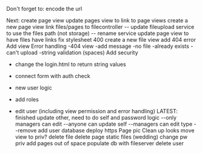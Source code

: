 Don't forget to:
encode the url

Next:
create page view
update pages view to link to page views
create a new page view
link files/pages to filecontroller
-- update fileupload service to use the files path (not storage)
-- rename service
update page view to have files have links
fix stylesheet 400
create a new file view
add 404 error
Add view
Error handling
-404 view
-add message
-no file
-already exists
-can't upload
-string validation (spaces)
Add security
- change the login.html to return string values
- connect form with auth check
- new user logic
- add roles

- edit user (including view permission and error handling) LATEST: finished update other, need to do self and password logic
--only managers can edit
--anyone can update self
--managers can edit type
--remove add user
database
deploy
https
Page pic
Clean up looks
move view to priv?
delete file
delete page
static files (wedding)
change pw
priv add pages
out of space
populate db with fileserver
delete user